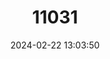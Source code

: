 ---
title: "11031"
category: "Orsinigobius croaticus"
draft: false
date: 2024-02-22 13:03:50
languages:
  Croatian: ["Vrgoračka gobica"]
  English: ["Neretva Dwarf Goby"]
---